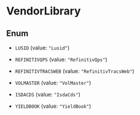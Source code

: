 

# VendorLibrary

## Enum


* `LUSID` (value: `"Lusid"`)

* `REFINITIVQPS` (value: `"RefinitivQps"`)

* `REFINITIVTRACSWEB` (value: `"RefinitivTracsWeb"`)

* `VOLMASTER` (value: `"VolMaster"`)

* `ISDACDS` (value: `"IsdaCds"`)

* `YIELDBOOK` (value: `"YieldBook"`)



